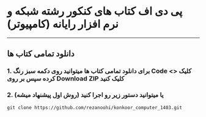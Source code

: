 # پی دی اف کتاب های کنکور رشته شبکه و نرم افزار رایانه (کامپیوتر)

---

## دانلود تمامی کتاب ها

### 1. برای دانلود تمامی کتاب ها میتوانید روی دکمه سبز رنگ Code <> کلیک کرده سپس بر روی Download ZIP کلیک کنید

### 2. یا میتوانید دستور زیر رو اجرا کنید (روش اول پیشنهاد میشه)

```
git clone https://github.com/rezanoohi/konkoor_computer_1403.git
```
